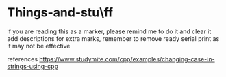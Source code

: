 # Things-and-stu\ff

 if you are reading this as a marker, please remind me to do it and clear it
add descriptions for extra marks, 
remember to remove ready serial print as it may not be effective

references
https://www.studymite.com/cpp/examples/changing-case-in-strings-using-cpp

